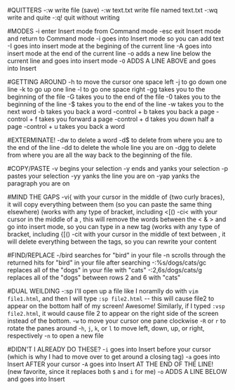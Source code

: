 #QUITTERS
-:w		write file (save)
-:w text.txt	write file named text.txt
-:wq		write and quite
-:q!		quit without writing

#MODES
-i		enter Insert mode from Command mode
-esc		exit Insert mode and return to Command mode
-i	goes into Insert mode so you can add text
-I	goes into insert mode at the begining of the current line
-A	goes into insert mode at the end of the current line
-o	adds a new line below the current line and goes into insert mode
-`O` ADDS A LINE ABOVE and goes into Insert

#GETTING AROUND
-h	to move the cursor one space left
-j	to go down one line
-k	to go up one line
-l	to go one space right
-gg	takes you to the beginning of the file
-G	takes you to the end of the file
-0	takes you to the beginning of the line
-$	takes you to the end of the line
-w	takes you to the next word
-b	takes you back a word
-control + b	takes you back a page
-control + f	takes you forward a page
-control + d	takes you down half a page
-control + u	takes you back a word


#EXTERMINATE!
-dw	to delete a word
-d$	to delete from where you are to the end of the line
-dd	to delete the whole line you are on
-dgg	to delete from where you are all the way back to the beginning of the file.


#COPY/PASTE
-v	begins your selection
-y	ends and yanks your selection
-p	pastes your selection
-yy	yanks the line you are on
-yap	yanks the paragraph you are on


#MIND THE GAPS
-vi{	with your cursor in the middle of {two curly braces}, it will copy everything between them (so you can paste the same thing elsewhere) (works with any type of bracket, including <[()
-ci<	with your cursor in the middle of a <tag>, this will remove the words between the < & > and go into insert mode, so you can type in a new tag (works with any type of bracket, including {[()
-cit	with your cursor in the middle of text between <tags>, it will delete everything between the tags, so you can rewrite your content

#FIND/REPLACE
-/bird	searches for "bird" in your file
-n	scrolls through the returned hits for "bird" in your file after searching
-:%s/dogs/cats/gc	replaces all of the "dogs" in your file with "cats"
-:2,6s/dogs/cats/g	replaces all of the "dogs" between rows 2 and 6 with "cats"

#DUAL WEILDING
-:sp	I'll open up a file like I noramlly do with `vim file1.html`, and then I will type `:sp file2.html` -- this will cause file2 to appear on the bottom half of my screen! Awesome! Similarly, if I typed `:vsp file2.html`, it would cause file 2 to appear on the right side of the screen instead of the bottom.
-`w` 		to move your cursor one pane clockwise
-`R` or `r`	 to rotate the panes around
-`h`, `j`, `k`, or `l` to move left, down, up, or right, respectively
-`n`	 	to open a new file

#DIDN'T I ALREADY DO THESE?
-`i` goes into Insert before your cursor (which is why I had to move over to get around a closing tag)
-`a` goes into Insert AFTER your cursor
-`A` goes into Insert AT THE END OF THE LINE! (new favorite, since it replaces both `$` and `i` for me)
-`o` ADDS A LINE BELOW and goes into Insert


